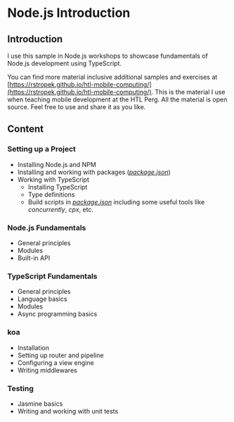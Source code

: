 # Node.js Introduction

## Introduction

I use this sample in Node.js workshops to showcase fundamentals of Node.js development using TypeScript.

You can find more material inclusive additional samples and exercises at [https://rstropek.github.io/htl-mobile-computing/](https://rstropek.github.io/htl-mobile-computing/). This is the material I use when teaching mobile development at the HTL Perg. All the material is open source. Feel free to use and share it as you like.

## Content

### Setting up a Project

* Installing Node.js and NPM
* Installing and working with packages ([*package.json*](package.json))
* Working with TypeScript
  * Installing TypeScript
  * Type definitions
  * Build scripts in [*package.json*](package.json) including some useful tools like *concurrently*, *cpx*, etc.

### Node.js Fundamentals

* General principles
* Modules
* Built-in API

### TypeScript Fundamentals

* General principles
* Language basics
* Modules
* Async programming basics

### koa

* Installation
* Setting up router and pipeline
* Configuring a view engine
* Writing middlewares

### Testing

* Jasmine basics
* Writing and working with unit tests

